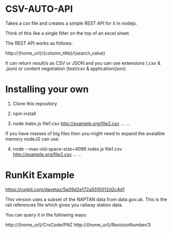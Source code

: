 # CSV-AUTO-API

Takes a csv file and creates a simple REST API for it in nodejs.

Think of this like a single filter on the top of an excel sheet.

The REST API works as follows:

http://{home_url}/{column_title}/{search_value}

It can return result/s as CSV or JSON and you can use extensions (.csv & .json) or content negotiation (text/csv & application/json)

# Installing your own

1) Clone this repository

2) npm install 

3) node index.js file1.csv http://example.org/file2.csv ... ... 

If you have masses of big files then you might need to expand the avaialble memory nodeJS can use:

4) node --max-old-space-size=4096 index.js file1.csv http://example.org/file2.csv ... ..

# RunKit Example

https://runkit.com/davetaz/5a09d2e172a5510012d2c4d1

This version uses a subset of the NAPTAN data from data.gov.uk. This is the rail references file which gives you railway station data.

You can query it in the following ways:

http://{home_url}/CrsCode/PNZ
http://{home_url}/RevisionNumber/3
